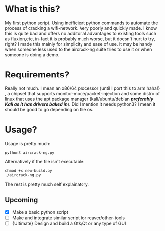 # What is this?
My first python script. Using inefficient python commands to automate the process of cracking a wifi-network. Very poorly and quickly made. I know this is quite bad and offers no additonal advantages to existing tools such as fluxion,etc, in-fact it is probably much worse, but it doesn't hurt to try, right? I made this mainly for simplicity and ease of use. It may be handy when someone less used to the aircrack-ng suite tries to use it or when someone is doing a demo.
# Requirements?
Really not much. I mean an x86/64 processor {until I port this to arm haha!} , a chipset that supports monitor-mode/packet-injection and some distro of linux that uses the apt package manager (kali/ubuntu/debian **_preferably Kali as it has drivers baked in_**). Did I mention it needs python3? I mean it should be good to go depending on the os. 
# Usage?
Usage is pretty much:
```Shell
python3 aircrack-ng.py 
```
Alternatively if the file isn't executable: 
```Shell
chmod +x new-build.py
./aircrack-ng.py
```
The rest is pretty much self explainatory.
## Upcoming
- [x] Make a basic python script
- [ ] Make and integrate similar script for reaver/other-tools
- [ ] {Ultimate} Design and build a Gtk/Qt or any type of GUI

